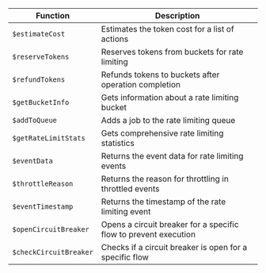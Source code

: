 | Function | Description |
|----------|-------------|
| `$estimateCost` | Estimates the token cost for a list of actions |
| `$reserveTokens` | Reserves tokens from buckets for rate limiting |
| `$refundTokens` | Refunds tokens to buckets after operation completion |
| `$getBucketInfo` | Gets information about a rate limiting bucket |
| `$addToQueue` | Adds a job to the rate limiting queue |
| `$getRateLimitStats` | Gets comprehensive rate limiting statistics |
| `$eventData` | Returns the event data for rate limiting events |
| `$throttleReason` | Returns the reason for throttling in throttled events |
| `$eventTimestamp` | Returns the timestamp of the rate limiting event |
| `$openCircuitBreaker` | Opens a circuit breaker for a specific flow to prevent execution |
| `$checkCircuitBreaker` | Checks if a circuit breaker is open for a specific flow |